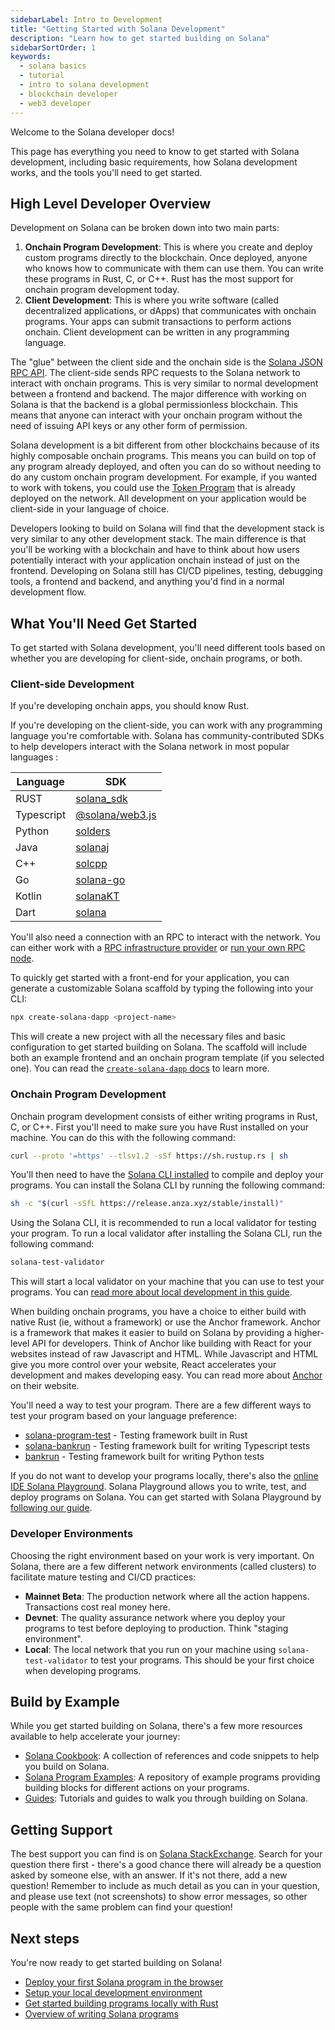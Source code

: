 ```yaml
---
sidebarLabel: Intro to Development
title: "Getting Started with Solana Development"
description: "Learn how to get started building on Solana"
sidebarSortOrder: 1
keywords:
  - solana basics
  - tutorial
  - intro to solana development
  - blockchain developer
  - web3 developer
---
```


Welcome to the Solana developer docs!

This page has everything you need to know to get started with Solana
development, including basic requirements, how Solana development works, and the
tools you'll need to get started.

## High Level Developer Overview

Development on Solana can be broken down into two main parts:

1. **Onchain Program Development**: This is where you create and deploy custom
   programs directly to the blockchain. Once deployed, anyone who knows how to
   communicate with them can use them. You can write these programs in Rust, C,
   or C++. Rust has the most support for onchain program development today.
2. **Client Development**: This is where you write software (called
   decentralized applications, or dApps) that communicates with onchain
   programs. Your apps can submit transactions to perform actions onchain.
   Client development can be written in any programming language.

The "glue" between the client side and the onchain side is the
[Solana JSON RPC API](https://solana.com/docs/rpc). The client-side sends RPC
requests to the Solana network to interact with onchain programs. This is very
similar to normal development between a frontend and backend. The major
difference with working on Solana is that the backend is a global permissionless
blockchain. This means that anyone can interact with your onchain program
without the need of issuing API keys or any other form of permission.



Solana development is a bit different from other blockchains because of its
highly composable onchain programs. This means you can build on top of any
program already deployed, and often you can do so without needing to do any
custom onchain program development. For example, if you wanted to work with
tokens, you could use the [Token Program](/docs/core/tokens.md) that is already
deployed on the network. All development on your application would be
client-side in your language of choice.

Developers looking to build on Solana will find that the development stack is
very similar to any other development stack. The main difference is that you'll
be working with a blockchain and have to think about how users potentially
interact with your application onchain instead of just on the frontend.
Developing on Solana still has CI/CD pipelines, testing, debugging tools, a
frontend and backend, and anything you'd find in a normal development flow.

## What You'll Need Get Started

To get started with Solana development, you'll need different tools based on
whether you are developing for client-side, onchain programs, or both.

### Client-side Development

If you're developing onchain apps, you should know Rust.

If you're developing on the client-side, you can work with any programming
language you're comfortable with. Solana has community-contributed SDKs to help
developers interact with the Solana network in most popular languages :

| Language   | SDK                                                                                         |
| ---------- | ------------------------------------------------------------------------------------------- |
| RUST       | [solana_sdk](https://docs.rs/solana-sdk/latest/solana_sdk/)                                 |
| Typescript | [@solana/web3.js](https://github.com/solana-labs/solana-web3.js)                            |
| Python     | [solders](https://github.com/kevinheavey/solders)                                           |
| Java       | [solanaj](https://github.com/skynetcap/solanaj)                                             |
| C++        | [solcpp](https://github.com/mschneider/solcpp)                                              |
| Go         | [solana-go](https://github.com/gagliardetto/solana-go)                                      |
| Kotlin     | [solanaKT](https://github.com/metaplex-foundation/SolanaKT)                                 |
| Dart       | [solana](https://github.com/espresso-cash/espresso-cash-public/tree/master/packages/solana) |

You'll also need a connection with an RPC to interact with the network. You can
either work with a [RPC infrastructure provider](https://solana.com/rpc) or
[run your own RPC node](https://docs.solanalabs.com/operations/setup-an-rpc-node).

To quickly get started with a front-end for your application, you can generate a
customizable Solana scaffold by typing the following into your CLI:

```bash
npx create-solana-dapp <project-name>
```

This will create a new project with all the necessary files and basic
configuration to get started building on Solana. The scaffold will include both
an example frontend and an onchain program template (if you selected one). You
can read the
[`create-solana-dapp` docs](https://github.com/solana-developers/create-solana-dapp?tab=readme-ov-file#create-solana-dapp)
to learn more.

### Onchain Program Development

Onchain program development consists of either writing programs in Rust, C, or
C++. First you'll need to make sure you have Rust installed on your machine. You
can do this with the following command:

```bash
curl --proto '=https' --tlsv1.2 -sSf https://sh.rustup.rs | sh
```

You'll then need to have the
[Solana CLI installed](https://docs.solanalabs.com/cli/install) to compile and
deploy your programs. You can install the Solana CLI by running the following
command:

```bash
sh -c "$(curl -sSfL https://release.anza.xyz/stable/install)"
```

Using the Solana CLI, it is recommended to run a local validator for testing
your program. To run a local validator after installing the Solana CLI, run the
following command:

```bash
solana-test-validator
```

This will start a local validator on your machine that you can use to test your
programs. You can
[read more about local development in this guide](https://solana.com/developers/guides/getstarted/setup-local-development).

When building onchain programs, you have a choice to either build with native
Rust (ie, without a framework) or use the Anchor framework. Anchor is a
framework that makes it easier to build on Solana by providing a higher-level
API for developers. Think of Anchor like building with React for your websites
instead of raw Javascript and HTML. While Javascript and HTML give you more
control over your website, React accelerates your development and makes
developing easy. You can read more about [Anchor](https://www.anchor-lang.com/)
on their website.

You'll need a way to test your program. There are a few different ways to test
your program based on your language preference:

- [solana-program-test](https://docs.rs/solana-program-test/latest/solana_program_test/) -
  Testing framework built in Rust
- [solana-bankrun](https://kevinheavey.github.io/solana-bankrun/) - Testing
  framework built for writing Typescript tests
- [bankrun](https://kevinheavey.github.io/solders/tutorials/bankrun.html) -
  Testing framework built for writing Python tests

If you do not want to develop your programs locally, there's also the
[online IDE Solana Playground](https://beta.solpg.io). Solana Playground allows
you to write, test, and deploy programs on Solana. You can get started with
Solana Playground by
[following our guide](https://solana.com/developers/guides/getstarted/hello-world-in-your-browser).

### Developer Environments

Choosing the right environment based on your work is very important. On Solana,
there are a few different network environments (called clusters) to facilitate
mature testing and CI/CD practices:

- **Mainnet Beta**: The production network where all the action happens.
  Transactions cost real money here.
- **Devnet**: The quality assurance network where you deploy your programs to
  test before deploying to production. Think "staging environment".
- **Local**: The local network that you run on your machine using
  `solana-test-validator` to test your programs. This should be your first
  choice when developing programs.

## Build by Example

While you get started building on Solana, there's a few more resources available
to help accelerate your journey:

- [Solana Cookbook](https://solana.com/developers/cookbook): A collection of
  references and code snippets to help you build on Solana.
- [Solana Program Examples](https://github.com/solana-developers/program-examples):
  A repository of example programs providing building blocks for different
  actions on your programs.
- [Guides](https://solana.com/developers/guides): Tutorials and guides to walk
  you through building on Solana.

## Getting Support

The best support you can find is on
[Solana StackExchange](https://solana.stackexchange.com/). Search for your
question there first - there's a good chance there will already be a question
asked by someone else, with an answer. If it's not there, add a new question!
Remember to include as much detail as you can in your question, and please use
text (not screenshots) to show error messages, so other people with the same
problem can find your question!

## Next steps

You're now ready to get started building on Solana!

- [Deploy your first Solana program in the browser](/content/guides/getstarted/hello-world-in-your-browser.md)
- [Setup your local development environment](/content/guides/getstarted/setup-local-development.md)
- [Get started building programs locally with Rust](/content/guides/getstarted/local-rust-hello-world.md)
- [Overview of writing Solana programs](/docs/programs/index.md)
